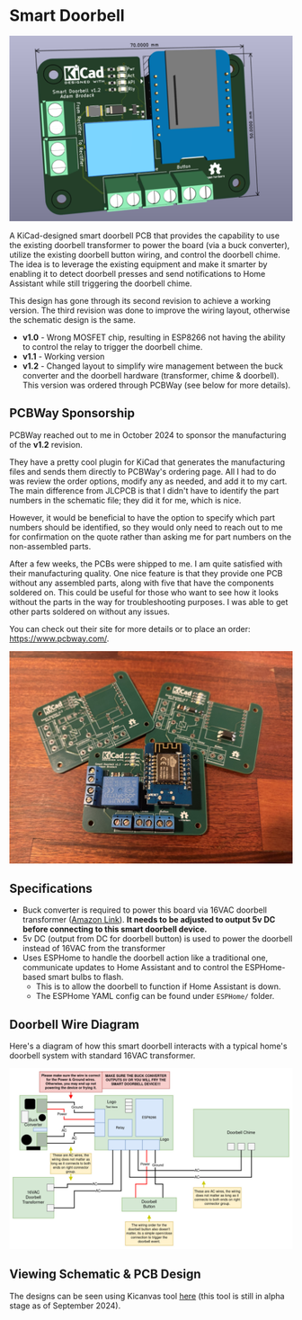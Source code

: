 # Smart Doorbell

![3D Model](drawings_images/3d_model.png)

A KiCad-designed smart doorbell PCB that provides the capability to use the existing doorbell transformer to power the board (via a buck converter), utilize the existing doorbell button wiring, and control the doorbell chime. The idea is to leverage the existing equipment and make it smarter by enabling it to detect doorbell presses and send notifications to Home Assistant while still triggering the doorbell chime.

This design has gone through its second revision to achieve a working version. The third revision was done to improve the wiring layout, otherwise the schematic design is the same.

* **v1.0** - Wrong MOSFET chip, resulting in ESP8266 not having the ability to control the relay to trigger the doorbell chime.
* **v1.1** - Working version
* **v1.2** - Changed layout to simplify wire management between the buck converter and the doorbell hardware (transformer, chime & doorbell). This version was ordered through PCBWay (see below for more details).

## PCBWay Sponsorship

PCBWay reached out to me in October 2024 to sponsor the manufacturing of the **v1.2** revision.

They have a pretty cool plugin for KiCad that generates the manufacturing files and sends them directly to PCBWay's ordering page. All I had to do was review the order options, modify any as needed, and add it to my cart. The main difference from JLCPCB is that I didn't have to identify the part numbers in the schematic file; they did it for me, which is nice.

However, it would be beneficial to have the option to specify which part numbers should be identified, so they would only need to reach out to me for confirmation on the quote rather than asking me for part numbers on the non-assembled parts.

After a few weeks, the PCBs were shipped to me. I am quite satisfied with their manufacturing quality. One nice feature is that they provide one PCB without any assembled parts, along with five that have the components soldered on. This could be useful for those who want to see how it looks without the parts in the way for troubleshooting purposes. I was able to get other parts soldered on without any issues.

You can check out their site for more details or to place an order: https://www.pcbway.com/.

![PCBWay PCBs](drawings_images/pcbway_pcbs.jpg)

## Specifications

* Buck converter is required to power this board via 16VAC doorbell transformer ([Amazon Link](https://www.amazon.com/UMLIFE-Converter-2-5-35V-Regulator-Adjustable/dp/B094ZTG5S8)). **It needs to be adjusted to output 5v DC before connecting to this smart doorbell device.**
* 5v DC (output from DC for doorbell button) is used to power the doorbell instead of 16VAC from the transformer
* Uses ESPHome to handle the doorbell action like a traditional one, communicate updates to Home Assistant and to control the ESPHome-based smart bulbs to flash.
    * This is to allow the doorbell to function if Home Assistant is down.
    * The ESPHome YAML config can be found under `ESPHome/` folder.

## Doorbell Wire Diagram

Here's a diagram of how this smart doorbell interacts with a typical home's doorbell system with standard 16VAC transformer.

![Wire Diagram](drawings_images/wire_diagram.jpg)

## Viewing Schematic & PCB Design

The designs can be seen using Kicanvas tool [here](https://kicanvas.org/?github=https%3A%2F%2Fgithub.com%2FAtomicbeast101%2Fsmart-doorbell) (this tool is still in alpha stage as of September 2024).
